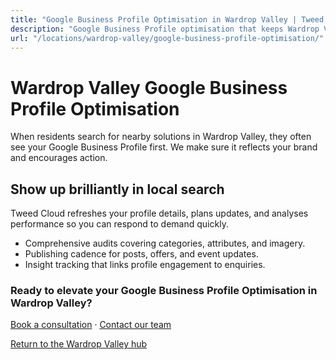 ```yaml
---
title: "Google Business Profile Optimisation in Wardrop Valley | Tweed Cloud"
description: "Google Business Profile optimisation that keeps Wardrop Valley listings accurate and engaging."
url: "/locations/wardrop-valley/google-business-profile-optimisation/"
---
```


# Wardrop Valley Google Business Profile Optimisation

When residents search for nearby solutions in Wardrop Valley, they often see your Google Business Profile first. We make sure it reflects your brand and encourages action.

## Show up brilliantly in local search

Tweed Cloud refreshes your profile details, plans updates, and analyses performance so you can respond to demand quickly.

- Comprehensive audits covering categories, attributes, and imagery.
- Publishing cadence for posts, offers, and event updates.
- Insight tracking that links profile engagement to enquiries.

### Ready to elevate your Google Business Profile Optimisation in Wardrop Valley?

[Book a consultation](/consultation/) · [Contact our team](/contact/)

[Return to the Wardrop Valley hub](/locations/wardrop-valley/)
